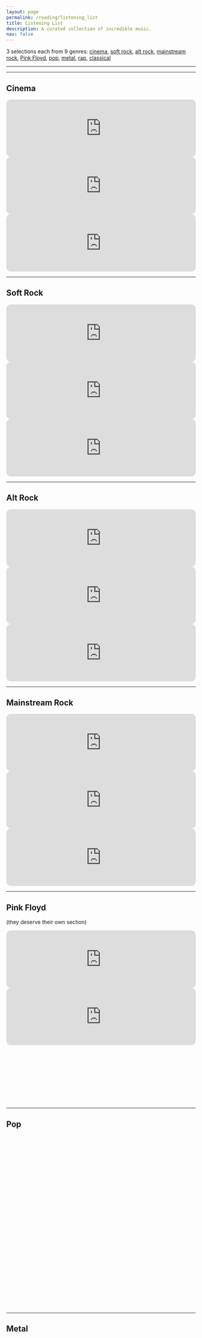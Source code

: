 ```yaml
---
layout: page
permalink: /reading/listening_list
title: Listening List
description: A curated collection of incredible music.
nav: false
---
```


3 selections each from 9 genres: [cinema](#cinema), [soft rock](#soft-rock), [alt rock](#alt-rock), [mainstream rock](#mainstream-rock), [Pink Floyd](#pink-floyd), [pop](#pop), [metal](#metal), [rap](#rap), [classical](#classical)

---

<!-- <iframe style="border-radius:12px" src="https://open.spotify.com/embed/track/5zLgBaZYXkVd81xVOmb7ub?utm_source=generator" width="100%" height="152" frameBorder="0" allowfullscreen="" allow="autoplay; clipboard-write; encrypted-media; fullscreen; picture-in-picture" loading="lazy"></iframe> -->

---

## Cinema

<iframe style="border-radius:12px" src="https://open.spotify.com/embed/track/3NQtYTbGk64fHf8ZIppj69?utm_source=generator" width="100%" height="152" frameBorder="0" allowfullscreen="" allow="autoplay; clipboard-write; encrypted-media; fullscreen; picture-in-picture" loading="lazy"></iframe>

<iframe style="border-radius:12px" src="https://open.spotify.com/embed/track/5glKprpzpGW5Pf4wB9gNPq?utm_source=generator" width="100%" height="152" frameBorder="0" allowfullscreen="" allow="autoplay; clipboard-write; encrypted-media; fullscreen; picture-in-picture" loading="lazy"></iframe>

<iframe style="border-radius:12px" src="https://open.spotify.com/embed/track/4NwpP2y4ijBR77Voiq9pS1?utm_source=generator" width="100%" height="152" frameBorder="0" allowfullscreen="" allow="autoplay; clipboard-write; encrypted-media; fullscreen; picture-in-picture" loading="lazy"></iframe>

---

## Soft Rock

<iframe style="border-radius:12px" src="https://open.spotify.com/embed/track/6JpjIy1M7oxvPJ3uVdUKTe?utm_source=generator" width="100%" height="152" frameBorder="0" allowfullscreen="" allow="autoplay; clipboard-write; encrypted-media; fullscreen; picture-in-picture" loading="lazy"></iframe>

<iframe style="border-radius:12px" src="https://open.spotify.com/embed/track/14xj58ZexBaEaHARb11Cqs?utm_source=generator" width="100%" height="152" frameBorder="0" allowfullscreen="" allow="autoplay; clipboard-write; encrypted-media; fullscreen; picture-in-picture" loading="lazy"></iframe>

<iframe style="border-radius:12px" src="https://open.spotify.com/embed/track/61EuOHKJepAeaXUTGUqfH4?utm_source=generator" width="100%" height="152" frameBorder="0" allowfullscreen="" allow="autoplay; clipboard-write; encrypted-media; fullscreen; picture-in-picture" loading="lazy"></iframe>

---

## Alt Rock

<iframe style="border-radius:12px" src="https://open.spotify.com/embed/track/0AAZGsiOMGkKtkQC32K6yO?utm_source=generator" width="100%" height="152" frameBorder="0" allowfullscreen="" allow="autoplay; clipboard-write; encrypted-media; fullscreen; picture-in-picture" loading="lazy"></iframe>

<iframe style="border-radius:12px" src="https://open.spotify.com/embed/track/1PLSjosy87MsAMVkHx7vTE?utm_source=generator" width="100%" height="152" frameBorder="0" allowfullscreen="" allow="autoplay; clipboard-write; encrypted-media; fullscreen; picture-in-picture" loading="lazy"></iframe>

<iframe style="border-radius:12px" src="https://open.spotify.com/embed/track/1Ip8nYQoBYrJipIvxVR0aK?utm_source=generator" width="100%" height="152" frameBorder="0" allowfullscreen="" allow="autoplay; clipboard-write; encrypted-media; fullscreen; picture-in-picture" loading="lazy"></iframe>

---

## Mainstream Rock

<iframe style="border-radius:12px" src="https://open.spotify.com/embed/track/7xhTU0UBVW8BBbkJzZ810W?utm_source=generator" width="100%" height="152" frameBorder="0" allowfullscreen="" allow="autoplay; clipboard-write; encrypted-media; fullscreen; picture-in-picture" loading="lazy"></iframe>

<iframe style="border-radius:12px" src="https://open.spotify.com/embed/track/3j0AJtgJuItaUtwBocD5VQ?utm_source=generator" width="100%" height="152" frameBorder="0" allowfullscreen="" allow="autoplay; clipboard-write; encrypted-media; fullscreen; picture-in-picture" loading="lazy"></iframe>

<iframe style="border-radius:12px" src="https://open.spotify.com/embed/track/5TU1cWjUGyVKjSnIIxRSEf?utm_source=generator" width="100%" height="152" frameBorder="0" allowfullscreen="" allow="autoplay; clipboard-write; encrypted-media; fullscreen; picture-in-picture" loading="lazy"></iframe>

---

## Pink Floyd
(they deserve their own section)

<iframe style="border-radius:12px" src="https://open.spotify.com/embed/track/5VWC7v2dC2K0SIIjT9WTLN?utm_source=generator" width="100%" height="152" frameBorder="0" allowfullscreen="" allow="autoplay; clipboard-write; encrypted-media; fullscreen; picture-in-picture" loading="lazy"></iframe>

<iframe style="border-radius:12px" src="https://open.spotify.com/embed/track/05uGBKRCuePsf43Hfm0JwX?utm_source=generator" width="100%" height="152" frameBorder="0" allowfullscreen="" allow="autoplay; clipboard-write; encrypted-media; fullscreen; picture-in-picture" loading="lazy"></iframe>

<iframe style="border-radius:12px" src="https://open.spotify.com/embed/track/5a4MgIUSf9K8wXLSm6xPEx?utm_source=generator" width="100%" height="152" frameBorder="0" allowfullscreen="" allow="autoplay; clipboard-write; encrypted-media; fullscreen; picture-in-picture" loading="lazy"></iframe>

---

## Pop

<iframe style="border-radius:12px" src="https://open.spotify.com/embed/track/696cNqpF2NwRLzC7KqCurz?utm_source=generator" width="100%" height="152" frameBorder="0" allowfullscreen="" allow="autoplay; clipboard-write; encrypted-media; fullscreen; picture-in-picture" loading="lazy"></iframe>

<iframe style="border-radius:12px" src="https://open.spotify.com/embed/track/7t3Xdbufg7q2onVsR8RBdY?utm_source=generator" width="100%" height="152" frameBorder="0" allowfullscreen="" allow="autoplay; clipboard-write; encrypted-media; fullscreen; picture-in-picture" loading="lazy"></iframe>

<iframe style="border-radius:12px" src="https://open.spotify.com/embed/track/0AAaEKogi9tLTvvVvstLCJ?utm_source=generator" width="100%" height="152" frameBorder="0" allowfullscreen="" allow="autoplay; clipboard-write; encrypted-media; fullscreen; picture-in-picture" loading="lazy"></iframe>

---

## Metal

<iframe style="border-radius:12px" src="https://open.spotify.com/embed/track/1vuhNiQZTPkmnNJ0xNsf5S?utm_source=generator" width="100%" height="152" frameBorder="0" allowfullscreen="" allow="autoplay; clipboard-write; encrypted-media; fullscreen; picture-in-picture" loading="lazy"></iframe>

<iframe style="border-radius:12px" src="https://open.spotify.com/embed/track/6w9PFIfsLZvzo09nfmqjxQ?utm_source=generator" width="100%" height="152" frameBorder="0" allowfullscreen="" allow="autoplay; clipboard-write; encrypted-media; fullscreen; picture-in-picture" loading="lazy"></iframe>

<iframe style="border-radius:12px" src="https://open.spotify.com/embed/track/0yVroPkpn46h7QdEYkNAFg?utm_source=generator" width="100%" height="152" frameBorder="0" allowfullscreen="" allow="autoplay; clipboard-write; encrypted-media; fullscreen; picture-in-picture" loading="lazy"></iframe>

---

## Rap

<iframe style="border-radius:12px" src="https://open.spotify.com/embed/track/57fATrvFj9QSxuZMR9fpZO?utm_source=generator" width="100%" height="152" frameBorder="0" allowfullscreen="" allow="autoplay; clipboard-write; encrypted-media; fullscreen; picture-in-picture" loading="lazy"></iframe>

<iframe style="border-radius:12px" src="https://open.spotify.com/embed/track/1vb2AwKBvNylZcKVSyAidh?utm_source=generator" width="100%" height="152" frameBorder="0" allowfullscreen="" allow="autoplay; clipboard-write; encrypted-media; fullscreen; picture-in-picture" loading="lazy"></iframe>

<iframe style="border-radius:12px" src="https://open.spotify.com/embed/track/7KXjTSCq5nL1LoYtL7XAwS?utm_source=generator" width="100%" height="152" frameBorder="0" allowfullscreen="" allow="autoplay; clipboard-write; encrypted-media; fullscreen; picture-in-picture" loading="lazy"></iframe>

---

## Classical

<iframe style="border-radius:12px" src="https://open.spotify.com/embed/track/6SS0fOWNMiQ4cjPzaUDZ5Z?utm_source=generator" width="100%" height="152" frameBorder="0" allowfullscreen="" allow="autoplay; clipboard-write; encrypted-media; fullscreen; picture-in-picture" loading="lazy"></iframe>

<iframe style="border-radius:12px" src="https://open.spotify.com/embed/track/1Bnai5gwflI6JOwaHsD273?utm_source=generator" width="100%" height="152" frameBorder="0" allowfullscreen="" allow="autoplay; clipboard-write; encrypted-media; fullscreen; picture-in-picture" loading="lazy"></iframe>

<iframe style="border-radius:12px" src="https://open.spotify.com/embed/track/6Kqnfz0uWMj81XIkZpBugC?utm_source=generator" width="100%" height="152" frameBorder="0" allowfullscreen="" allow="autoplay; clipboard-write; encrypted-media; fullscreen; picture-in-picture" loading="lazy"></iframe>

